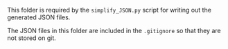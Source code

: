 This folder is required by the `simplify_JSON.py` script for writing out the generated JSON files.

The JSON files in this folder are included in the `.gitignore` so that they are not stored on git.